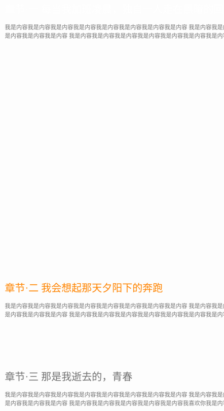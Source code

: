 
<html lang="zh-CN">
<head>
<meta charset="UTF-8">
<title>视差滚动原理一</title>
</head>
<style>
.article{
	width: 960px;
	margin: 0 auto;
	height: 800px;
	padding: 40px;
	font: 18px/1.5 'Microsoft YaHei';
	background-repeat: no-repeat;
	background-attachment: fixed;
	background-position: center center;
	background-size: cover;
}
.article1{
	width: 960px;
	margin: 0 auto;
	height: 200px;
	padding: 40px;
	font: 18px/1.5 'Microsoft YaHei';
	background-repeat: no-repeat;
	background-attachment: fixed;
	background-position: center center;
	background-size: cover;
}
.section1{
	background-image: url( http://www.alloyteam.com/wp-content/uploads/2014/01/section01.jpg);
}
.section2{
	background-image: url( http://www.alloyteam.com/wp-content/uploads/2014/01/section02.jpg);
}
.section3{
	background-image: url( http://www.alloyteam.com/wp-content/uploads/2014/01/section03.jpg);
}
.title{
	font: 32px/1.5 '微软雅黑';
	position: relative;
	top: 360px;
}
.content{
	position: relative;
	top: 380px;
	color: #777;
}
.section1 .title{
	color: white;
}
.section2 .title{
	color: #FF8500;
}
.section3 .title{
	color: #747474;
}
</style>
<body>
<div class="article section1">
	<div class="title">
		章节·一  每当我加班凌晨，独自一人走在黑暗的回家路上
	</div>
	<div class="content">
		我是内容我是内容我是内容我是内容我是内容我是内容我是内容我是内容
		我是内容我是内容我是内容我是内容我是内容我是内容我是内容我是内容
		我是内容我是内容我是内容我是内容我是内容我是内容我是内容我是内容
	</div>
</div>
<div class="article1 section2">
	<div class="title">
		章节·二  我会想起那天夕阳下的奔跑
	</div>
	<div class="content">
		我是内容我是内容我是内容我是内容我是内容我是内容我是内容我是内容
		我是内容我是内容我是内容我是内容我是内容我是内容我是内容我是内容
		我是内容我是内容我是内容我是内容我是内容我是内容我是内容我是内容
	</div>
</div>
<div class="article section3">
	<div class="title">
		章节·三  那是我逝去的，青春
	</div>
	<div class="content">
		我是内容我是内容我是内容我是内容我是内容我是内容我是内容我是内容
		我是内容我是内容我是内容我是内容我是内容我是内容我是内容我是内容
		我是内容我是内容我是内容我是内容我是内容我喜欢你我是内容我是内容
	</div>
</div>

</body>
</html>
